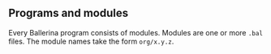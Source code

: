 ## Programs and modules

Every Ballerina program consists of modules. Modules are one or more `.bal` files. The module names take the form `org/x.y.z`.